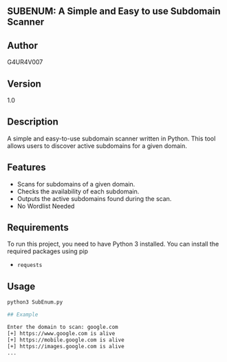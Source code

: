 ## SUBENUM: A Simple and Easy to use Subdomain Scanner

## Author
G4UR4V007

## Version
1.0

## Description
A simple and easy-to-use subdomain scanner written in Python. This tool allows users to discover active subdomains for a given domain.

## Features
- Scans for subdomains of a given domain.
- Checks the availability of each subdomain.
- Outputs the active subdomains found during the scan.
- No Wordlist Needed

## Requirements
To run this project, you need to have Python 3 installed. You can install the required packages using pip

- `requests`

## Usage
```bash
python3 SubEnum.py

## Example

Enter the domain to scan: google.com
[+] https://www.google.com is alive
[+] https://mobile.google.com is alive
[+] https://images.google.com is alive
...
